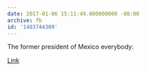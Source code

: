 ```yaml
---
date: 2017-01-06 15:11:49.000000000 -08:00
archive: fb
id: '1483744309'
---
```


The former president of Mexico everybody: 

[Link](https://twitter.com/VicenteFoxQue/status/817480450285375488)
